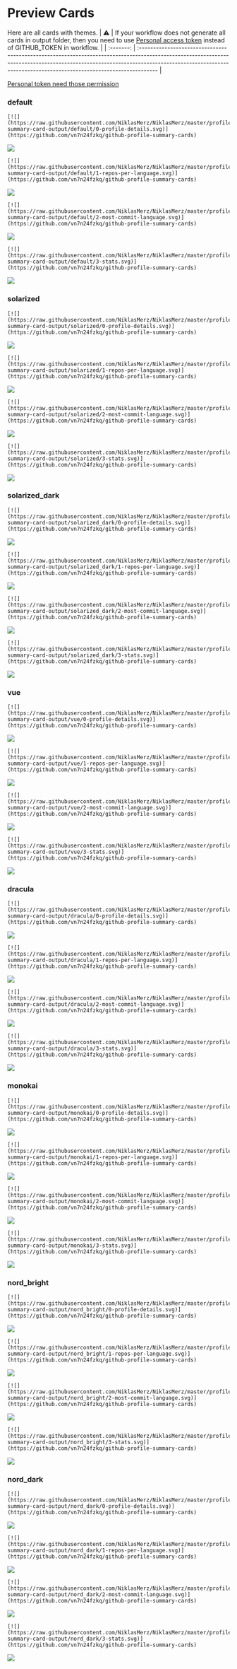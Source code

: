 
# Preview Cards

Here are all cards with themes.
| :warning: | If your workflow does not generate all cards in output folder, then you need to use [Personal access token](https://docs.github.com/en/actions/configuring-and-managing-workflows/creating-and-storing-encrypted-secrets) instead of GITHUB_TOKEN in workflow. |
| :-------: | :------------------------------------------------------------------------------------------------------------------------------------------------------------------------------------------------------------------------------------------------ |

[Personal token need those permission](https://github.com/vn7n24fzkq/github-profile-summary-cards/wiki/Personal-access-token-permissions)


### default


```
[![](https://raw.githubusercontent.com/NiklasMerz/NiklasMerz/master/profile-summary-card-output/default/0-profile-details.svg)](https://github.com/vn7n24fzkq/github-profile-summary-cards)
```
![](https://raw.githubusercontent.com/NiklasMerz/NiklasMerz/master/profile-summary-card-output/default/0-profile-details.svg)


```
[![](https://raw.githubusercontent.com/NiklasMerz/NiklasMerz/master/profile-summary-card-output/default/1-repos-per-language.svg)](https://github.com/vn7n24fzkq/github-profile-summary-cards)
```
![](https://raw.githubusercontent.com/NiklasMerz/NiklasMerz/master/profile-summary-card-output/default/1-repos-per-language.svg)


```
[![](https://raw.githubusercontent.com/NiklasMerz/NiklasMerz/master/profile-summary-card-output/default/2-most-commit-language.svg)](https://github.com/vn7n24fzkq/github-profile-summary-cards)
```
![](https://raw.githubusercontent.com/NiklasMerz/NiklasMerz/master/profile-summary-card-output/default/2-most-commit-language.svg)


```
[![](https://raw.githubusercontent.com/NiklasMerz/NiklasMerz/master/profile-summary-card-output/default/3-stats.svg)](https://github.com/vn7n24fzkq/github-profile-summary-cards)
```
![](https://raw.githubusercontent.com/NiklasMerz/NiklasMerz/master/profile-summary-card-output/default/3-stats.svg)


### solarized


```
[![](https://raw.githubusercontent.com/NiklasMerz/NiklasMerz/master/profile-summary-card-output/solarized/0-profile-details.svg)](https://github.com/vn7n24fzkq/github-profile-summary-cards)
```
![](https://raw.githubusercontent.com/NiklasMerz/NiklasMerz/master/profile-summary-card-output/solarized/0-profile-details.svg)


```
[![](https://raw.githubusercontent.com/NiklasMerz/NiklasMerz/master/profile-summary-card-output/solarized/1-repos-per-language.svg)](https://github.com/vn7n24fzkq/github-profile-summary-cards)
```
![](https://raw.githubusercontent.com/NiklasMerz/NiklasMerz/master/profile-summary-card-output/solarized/1-repos-per-language.svg)


```
[![](https://raw.githubusercontent.com/NiklasMerz/NiklasMerz/master/profile-summary-card-output/solarized/2-most-commit-language.svg)](https://github.com/vn7n24fzkq/github-profile-summary-cards)
```
![](https://raw.githubusercontent.com/NiklasMerz/NiklasMerz/master/profile-summary-card-output/solarized/2-most-commit-language.svg)


```
[![](https://raw.githubusercontent.com/NiklasMerz/NiklasMerz/master/profile-summary-card-output/solarized/3-stats.svg)](https://github.com/vn7n24fzkq/github-profile-summary-cards)
```
![](https://raw.githubusercontent.com/NiklasMerz/NiklasMerz/master/profile-summary-card-output/solarized/3-stats.svg)


### solarized_dark


```
[![](https://raw.githubusercontent.com/NiklasMerz/NiklasMerz/master/profile-summary-card-output/solarized_dark/0-profile-details.svg)](https://github.com/vn7n24fzkq/github-profile-summary-cards)
```
![](https://raw.githubusercontent.com/NiklasMerz/NiklasMerz/master/profile-summary-card-output/solarized_dark/0-profile-details.svg)


```
[![](https://raw.githubusercontent.com/NiklasMerz/NiklasMerz/master/profile-summary-card-output/solarized_dark/1-repos-per-language.svg)](https://github.com/vn7n24fzkq/github-profile-summary-cards)
```
![](https://raw.githubusercontent.com/NiklasMerz/NiklasMerz/master/profile-summary-card-output/solarized_dark/1-repos-per-language.svg)


```
[![](https://raw.githubusercontent.com/NiklasMerz/NiklasMerz/master/profile-summary-card-output/solarized_dark/2-most-commit-language.svg)](https://github.com/vn7n24fzkq/github-profile-summary-cards)
```
![](https://raw.githubusercontent.com/NiklasMerz/NiklasMerz/master/profile-summary-card-output/solarized_dark/2-most-commit-language.svg)


```
[![](https://raw.githubusercontent.com/NiklasMerz/NiklasMerz/master/profile-summary-card-output/solarized_dark/3-stats.svg)](https://github.com/vn7n24fzkq/github-profile-summary-cards)
```
![](https://raw.githubusercontent.com/NiklasMerz/NiklasMerz/master/profile-summary-card-output/solarized_dark/3-stats.svg)


### vue


```
[![](https://raw.githubusercontent.com/NiklasMerz/NiklasMerz/master/profile-summary-card-output/vue/0-profile-details.svg)](https://github.com/vn7n24fzkq/github-profile-summary-cards)
```
![](https://raw.githubusercontent.com/NiklasMerz/NiklasMerz/master/profile-summary-card-output/vue/0-profile-details.svg)


```
[![](https://raw.githubusercontent.com/NiklasMerz/NiklasMerz/master/profile-summary-card-output/vue/1-repos-per-language.svg)](https://github.com/vn7n24fzkq/github-profile-summary-cards)
```
![](https://raw.githubusercontent.com/NiklasMerz/NiklasMerz/master/profile-summary-card-output/vue/1-repos-per-language.svg)


```
[![](https://raw.githubusercontent.com/NiklasMerz/NiklasMerz/master/profile-summary-card-output/vue/2-most-commit-language.svg)](https://github.com/vn7n24fzkq/github-profile-summary-cards)
```
![](https://raw.githubusercontent.com/NiklasMerz/NiklasMerz/master/profile-summary-card-output/vue/2-most-commit-language.svg)


```
[![](https://raw.githubusercontent.com/NiklasMerz/NiklasMerz/master/profile-summary-card-output/vue/3-stats.svg)](https://github.com/vn7n24fzkq/github-profile-summary-cards)
```
![](https://raw.githubusercontent.com/NiklasMerz/NiklasMerz/master/profile-summary-card-output/vue/3-stats.svg)


### dracula


```
[![](https://raw.githubusercontent.com/NiklasMerz/NiklasMerz/master/profile-summary-card-output/dracula/0-profile-details.svg)](https://github.com/vn7n24fzkq/github-profile-summary-cards)
```
![](https://raw.githubusercontent.com/NiklasMerz/NiklasMerz/master/profile-summary-card-output/dracula/0-profile-details.svg)


```
[![](https://raw.githubusercontent.com/NiklasMerz/NiklasMerz/master/profile-summary-card-output/dracula/1-repos-per-language.svg)](https://github.com/vn7n24fzkq/github-profile-summary-cards)
```
![](https://raw.githubusercontent.com/NiklasMerz/NiklasMerz/master/profile-summary-card-output/dracula/1-repos-per-language.svg)


```
[![](https://raw.githubusercontent.com/NiklasMerz/NiklasMerz/master/profile-summary-card-output/dracula/2-most-commit-language.svg)](https://github.com/vn7n24fzkq/github-profile-summary-cards)
```
![](https://raw.githubusercontent.com/NiklasMerz/NiklasMerz/master/profile-summary-card-output/dracula/2-most-commit-language.svg)


```
[![](https://raw.githubusercontent.com/NiklasMerz/NiklasMerz/master/profile-summary-card-output/dracula/3-stats.svg)](https://github.com/vn7n24fzkq/github-profile-summary-cards)
```
![](https://raw.githubusercontent.com/NiklasMerz/NiklasMerz/master/profile-summary-card-output/dracula/3-stats.svg)


### monokai


```
[![](https://raw.githubusercontent.com/NiklasMerz/NiklasMerz/master/profile-summary-card-output/monokai/0-profile-details.svg)](https://github.com/vn7n24fzkq/github-profile-summary-cards)
```
![](https://raw.githubusercontent.com/NiklasMerz/NiklasMerz/master/profile-summary-card-output/monokai/0-profile-details.svg)


```
[![](https://raw.githubusercontent.com/NiklasMerz/NiklasMerz/master/profile-summary-card-output/monokai/1-repos-per-language.svg)](https://github.com/vn7n24fzkq/github-profile-summary-cards)
```
![](https://raw.githubusercontent.com/NiklasMerz/NiklasMerz/master/profile-summary-card-output/monokai/1-repos-per-language.svg)


```
[![](https://raw.githubusercontent.com/NiklasMerz/NiklasMerz/master/profile-summary-card-output/monokai/2-most-commit-language.svg)](https://github.com/vn7n24fzkq/github-profile-summary-cards)
```
![](https://raw.githubusercontent.com/NiklasMerz/NiklasMerz/master/profile-summary-card-output/monokai/2-most-commit-language.svg)


```
[![](https://raw.githubusercontent.com/NiklasMerz/NiklasMerz/master/profile-summary-card-output/monokai/3-stats.svg)](https://github.com/vn7n24fzkq/github-profile-summary-cards)
```
![](https://raw.githubusercontent.com/NiklasMerz/NiklasMerz/master/profile-summary-card-output/monokai/3-stats.svg)


### nord_bright


```
[![](https://raw.githubusercontent.com/NiklasMerz/NiklasMerz/master/profile-summary-card-output/nord_bright/0-profile-details.svg)](https://github.com/vn7n24fzkq/github-profile-summary-cards)
```
![](https://raw.githubusercontent.com/NiklasMerz/NiklasMerz/master/profile-summary-card-output/nord_bright/0-profile-details.svg)


```
[![](https://raw.githubusercontent.com/NiklasMerz/NiklasMerz/master/profile-summary-card-output/nord_bright/1-repos-per-language.svg)](https://github.com/vn7n24fzkq/github-profile-summary-cards)
```
![](https://raw.githubusercontent.com/NiklasMerz/NiklasMerz/master/profile-summary-card-output/nord_bright/1-repos-per-language.svg)


```
[![](https://raw.githubusercontent.com/NiklasMerz/NiklasMerz/master/profile-summary-card-output/nord_bright/2-most-commit-language.svg)](https://github.com/vn7n24fzkq/github-profile-summary-cards)
```
![](https://raw.githubusercontent.com/NiklasMerz/NiklasMerz/master/profile-summary-card-output/nord_bright/2-most-commit-language.svg)


```
[![](https://raw.githubusercontent.com/NiklasMerz/NiklasMerz/master/profile-summary-card-output/nord_bright/3-stats.svg)](https://github.com/vn7n24fzkq/github-profile-summary-cards)
```
![](https://raw.githubusercontent.com/NiklasMerz/NiklasMerz/master/profile-summary-card-output/nord_bright/3-stats.svg)


### nord_dark


```
[![](https://raw.githubusercontent.com/NiklasMerz/NiklasMerz/master/profile-summary-card-output/nord_dark/0-profile-details.svg)](https://github.com/vn7n24fzkq/github-profile-summary-cards)
```
![](https://raw.githubusercontent.com/NiklasMerz/NiklasMerz/master/profile-summary-card-output/nord_dark/0-profile-details.svg)


```
[![](https://raw.githubusercontent.com/NiklasMerz/NiklasMerz/master/profile-summary-card-output/nord_dark/1-repos-per-language.svg)](https://github.com/vn7n24fzkq/github-profile-summary-cards)
```
![](https://raw.githubusercontent.com/NiklasMerz/NiklasMerz/master/profile-summary-card-output/nord_dark/1-repos-per-language.svg)


```
[![](https://raw.githubusercontent.com/NiklasMerz/NiklasMerz/master/profile-summary-card-output/nord_dark/2-most-commit-language.svg)](https://github.com/vn7n24fzkq/github-profile-summary-cards)
```
![](https://raw.githubusercontent.com/NiklasMerz/NiklasMerz/master/profile-summary-card-output/nord_dark/2-most-commit-language.svg)


```
[![](https://raw.githubusercontent.com/NiklasMerz/NiklasMerz/master/profile-summary-card-output/nord_dark/3-stats.svg)](https://github.com/vn7n24fzkq/github-profile-summary-cards)
```
![](https://raw.githubusercontent.com/NiklasMerz/NiklasMerz/master/profile-summary-card-output/nord_dark/3-stats.svg)

